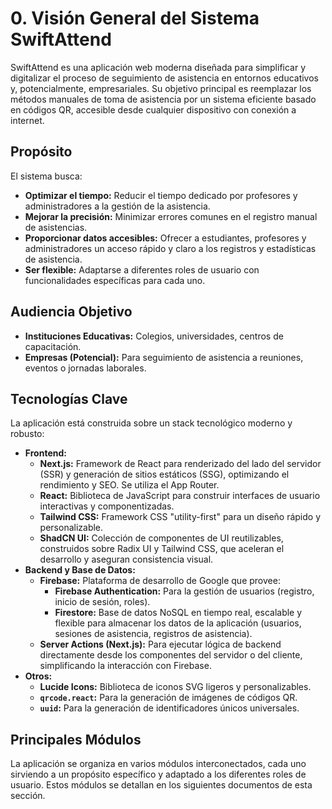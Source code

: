 # 0. Visión General del Sistema SwiftAttend

SwiftAttend es una aplicación web moderna diseñada para simplificar y digitalizar el proceso de seguimiento de asistencia en entornos educativos y, potencialmente, empresariales. Su objetivo principal es reemplazar los métodos manuales de toma de asistencia por un sistema eficiente basado en códigos QR, accesible desde cualquier dispositivo con conexión a internet.

## Propósito

El sistema busca:
*   **Optimizar el tiempo:** Reducir el tiempo dedicado por profesores y administradores a la gestión de la asistencia.
*   **Mejorar la precisión:** Minimizar errores comunes en el registro manual de asistencias.
*   **Proporcionar datos accesibles:** Ofrecer a estudiantes, profesores y administradores un acceso rápido y claro a los registros y estadísticas de asistencia.
*   **Ser flexible:** Adaptarse a diferentes roles de usuario con funcionalidades específicas para cada uno.

## Audiencia Objetivo

*   **Instituciones Educativas:** Colegios, universidades, centros de capacitación.
*   **Empresas (Potencial):** Para seguimiento de asistencia a reuniones, eventos o jornadas laborales.

## Tecnologías Clave

La aplicación está construida sobre un stack tecnológico moderno y robusto:

*   **Frontend:**
    *   **Next.js:** Framework de React para renderizado del lado del servidor (SSR) y generación de sitios estáticos (SSG), optimizando el rendimiento y SEO. Se utiliza el App Router.
    *   **React:** Biblioteca de JavaScript para construir interfaces de usuario interactivas y componentizadas.
    *   **Tailwind CSS:** Framework CSS "utility-first" para un diseño rápido y personalizable.
    *   **ShadCN UI:** Colección de componentes de UI reutilizables, construidos sobre Radix UI y Tailwind CSS, que aceleran el desarrollo y aseguran consistencia visual.
*   **Backend y Base de Datos:**
    *   **Firebase:** Plataforma de desarrollo de Google que provee:
        *   **Firebase Authentication:** Para la gestión de usuarios (registro, inicio de sesión, roles).
        *   **Firestore:** Base de datos NoSQL en tiempo real, escalable y flexible para almacenar los datos de la aplicación (usuarios, sesiones de asistencia, registros de asistencia).
    *   **Server Actions (Next.js):** Para ejecutar lógica de backend directamente desde los componentes del servidor o del cliente, simplificando la interacción con Firebase.
*   **Otros:**
    *   **Lucide Icons:** Biblioteca de iconos SVG ligeros y personalizables.
    *   **`qrcode.react`:** Para la generación de imágenes de códigos QR.
    *   **`uuid`:** Para la generación de identificadores únicos universales.

## Principales Módulos

La aplicación se organiza en varios módulos interconectados, cada uno sirviendo a un propósito específico y adaptado a los diferentes roles de usuario. Estos módulos se detallan en los siguientes documentos de esta sección.
